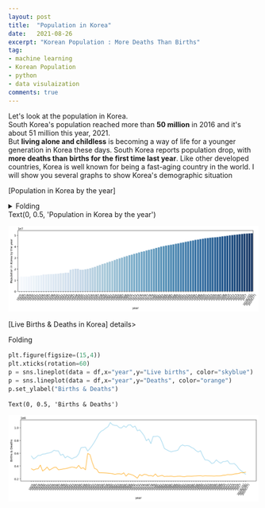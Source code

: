 ```yaml
---
layout: post
title:  "Population in Korea"
date:   2021-08-26
excerpt: "Korean Population : More Deaths Than Births"
tag:
- machine learning
- Korean Population
- python
- data visulaization
comments: true
---
```


Let's look at the population in Korea.   
South Korea's population reached more than **50 million** in 2016
and it's about 51 million this year, 2021.   
But **living alone and childless** is becoming a way of life for a younger generation in Korea these days.
South Korea reports population drop, with **more deaths than births for the first time last year**. 
Like other developed countries, 
Korea is well known for being a fast-aging country in the world. 
I will show you several graphs to show Korea's demographic situation

[Population in Korea by the year]
<details>
<summary>Folding</summary>
<div markdown="1">

```python
import pandas as pd
import matplotlib.pyplot as plt
import seaborn as sns
from IPython.display import set_matplotlib_formats
url = "https://en.wikipedia.org/wiki/Demographics_of_South_Korea"
df = pd.read_html(url)
df = df[8]
df.rename(columns = {"Unnamed: 0": "year"}, inplace = True)
set_matplotlib_formats("retina")
plt.figure(figsize=(15,4))
plt.xticks(rotation=60)
p = sns.barplot(data=df, x="year",y="Average population",palette="Blues")
p.set_ylabel("Population in Korea by the year")
```

</div>
</details>
    Text(0, 0.5, 'Population in Korea by the year')
    
![png](../assets/img/output_2_1.png)
    


[Live Births & Deaths in Korea]
details>
<summary>Folding</summary>
<div markdown="1">

```python
plt.figure(figsize=(15,4))
plt.xticks(rotation=60)
p = sns.lineplot(data = df,x="year",y="Live births", color="skyblue")
p = sns.lineplot(data = df,x="year",y="Deaths", color="orange")
p.set_ylabel("Births & Deaths")
```


</div>
</details>





    Text(0, 0.5, 'Births & Deaths')




    
![png](../assets/img/output_4_1.png)
